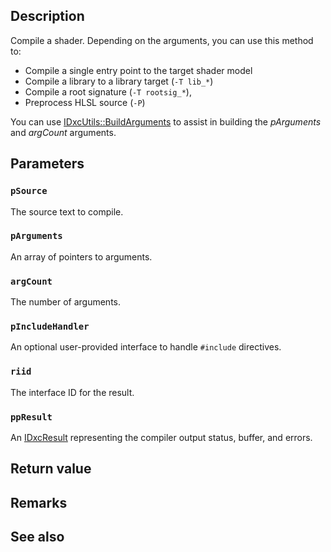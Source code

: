 ## Description

Compile a shader. Depending on the arguments, you can use this method to:

* Compile a single entry point to the target shader model
* Compile a library to a library target (`-T lib_*`)
* Compile a root signature (`-T rootsig_*`),
* Preprocess HLSL source (`-P`)

You can use [IDxcUtils::BuildArguments](https://learn.microsoft.com/windows/win32/api/dxcapi/nf-dxcapi-idxcutils-buildarguments) to assist in building the *pArguments* and *argCount* arguments.

## Parameters

### `pSource`

The source text to compile.

### `pArguments`

An array of pointers to arguments.

### `argCount`

The number of arguments.

### `pIncludeHandler`

An optional user-provided interface to handle `#include` directives.

### `riid`

The interface ID for the result.

### `ppResult`

An [IDxcResult](https://learn.microsoft.com/windows/win32/api/dxcapi/ns-dxcapi-idxcresult) representing the compiler output status, buffer, and errors.

## Return value

## Remarks

## See also